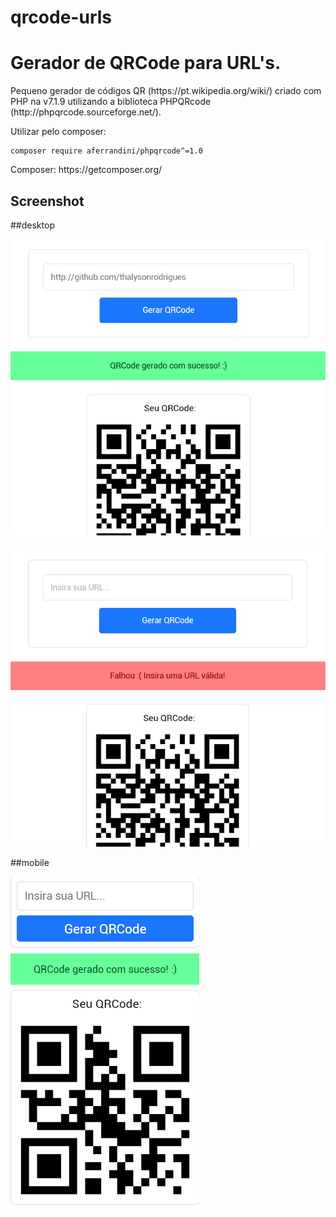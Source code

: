 # qrcode-urls

<h1>Gerador de QRCode para URL's.</h1>

<p>Pequeno gerador de códigos QR (https://pt.wikipedia.org/wiki/) criado com PHP na v7.1.9 utilizando a biblioteca PHPQRcode (http://phpqrcode.sourceforge.net/).
</p>

<p>Utilizar pelo composer:</p>
<pre><code>composer require aferrandini/phpqrcode^=1.0</code></pre>

<p>Composer: https://getcomposer.org/</p>

<h2>Screenshot</h2>

##desktop

![Alt Text](https://github.com/thalysonrodrigues/qrcode-urls/raw/master/pages/running-success.png)

![Alt Text](https://github.com/thalysonrodrigues/qrcode-urls/raw/master/pages/running-failed.png)

##mobile

![Alt Text](https://github.com/thalysonrodrigues/qrcode-urls/raw/master/pages/running-mobile.png)
